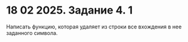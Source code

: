 # 18 02 2025. Задание 4. 1
Написать функцию, которая удаляет из строки все вхождения в нее заданного символа.
